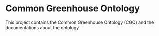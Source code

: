 # Common Greenhouse Ontology

This project contains the Common Greenhouse Ontology (CGO) and the documentations about the ontology.